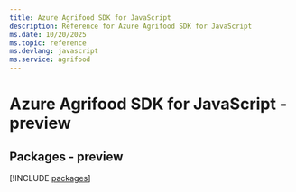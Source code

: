 ```yaml
---
title: Azure Agrifood SDK for JavaScript
description: Reference for Azure Agrifood SDK for JavaScript
ms.date: 10/20/2025
ms.topic: reference
ms.devlang: javascript
ms.service: agrifood
---
```

# Azure Agrifood SDK for JavaScript - preview
## Packages - preview
[!INCLUDE [packages](agrifood-index.md)]